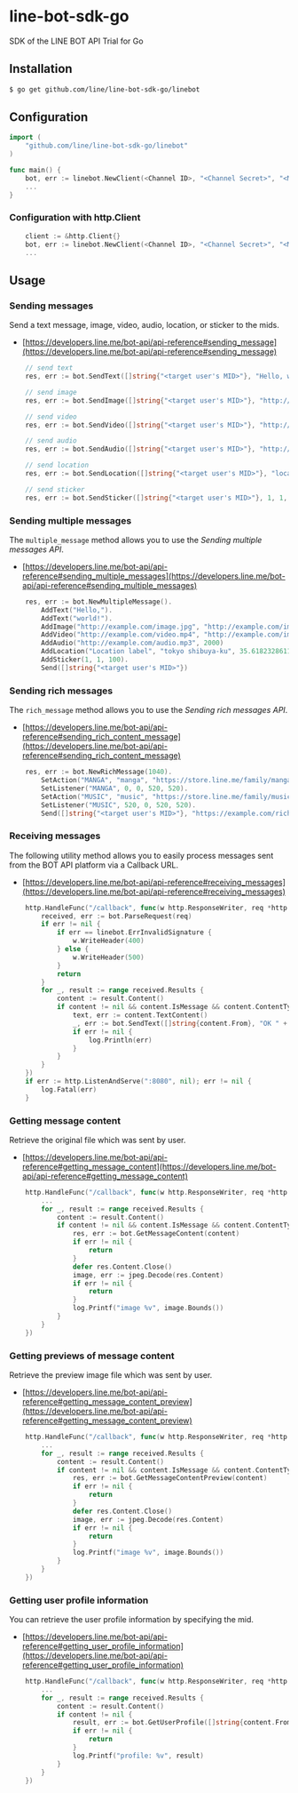 # line-bot-sdk-go

SDK of the LINE BOT API Trial for Go

## Installation ##

```sh
$ go get github.com/line/line-bot-sdk-go/linebot
```

## Configuration ##

```go
import (
	"github.com/line/line-bot-sdk-go/linebot"
)

func main() {
	bot, err := linebot.NewClient(<Channel ID>, "<Channel Secret>", "<MID>")
	...
}

```

### Configuration with http.Client ###

```go
	client := &http.Client{}
	bot, err := linebot.NewClient(<Channel ID>, "<Channel Secret>", "<MID>", linebot.WithHTTPClient(client))
	...
```

## Usage ##

### Sending messages ###

Send a text message, image, video, audio, location, or sticker to the mids.

- [https://developers.line.me/bot-api/api-reference#sending_message](https://developers.line.me/bot-api/api-reference#sending_message)

```go
	// send text
	res, err := bot.SendText([]string{"<target user's MID>"}, "Hello, world!")

	// send image
	res, err := bot.SendImage([]string{"<target user's MID>"}, "http://example.com/image.jpg", "http://example.com/image_preview.jpg")

	// send video
	res, err := bot.SendVideo([]string{"<target user's MID>"}, "http://example.com/video.mp4", "http://example.com/image_preview.jpg")

	// send audio
	res, err := bot.SendAudio([]string{"<target user's MID>"}, "http://example.com/audio.mp3", 2000)

	// send location
	res, err := bot.SendLocation([]string{"<target user's MID>"}, "location label", "tokyo shibuya-ku", 35.661777, 139.704051)

	// send sticker
	res, err := bot.SendSticker([]string{"<target user's MID>"}, 1, 1, 100)
```

### Sending multiple messages ###

The `multiple_message` method allows you to use the _Sending multiple messages API_.

- [https://developers.line.me/bot-api/api-reference#sending_multiple_messages](https://developers.line.me/bot-api/api-reference#sending_multiple_messages)

```go
	res, err := bot.NewMultipleMessage().
		AddText("Hello,").
		AddText("world!").
		AddImage("http://example.com/image.jpg", "http://example.com/image_preview.jpg")
		AddVideo("http://example.com/video.mp4", "http://example.com/image_preview.jpg")
		AddAudio("http://example.com/audio.mp3", 2000)
		AddLocation("Location label", "tokyo shibuya-ku", 35.61823286112982, 139.72824096679688).
		AddSticker(1, 1, 100).
		Send([]string{"<target user's MID>"})
```

### Sending rich messages ###

The `rich_message` method allows you to use the _Sending rich messages API_.

- [https://developers.line.me/bot-api/api-reference#sending_rich_content_message](https://developers.line.me/bot-api/api-reference#sending_rich_content_message)

```go
	res, err := bot.NewRichMessage(1040).
		SetAction("MANGA", "manga", "https://store.line.me/family/manga/en").
		SetListener("MANGA", 0, 0, 520, 520).
		SetAction("MUSIC", "music", "https://store.line.me/family/music/en").
		SetListener("MUSIC", 520, 0, 520, 520).
		Send([]string{"<target user's MID>"}, "https://example.com/rich-image/foo", "This is a alt text.")
```

### Receiving messages ###

The following utility method allows you to easily process messages sent from the BOT API platform via a Callback URL.

- [https://developers.line.me/bot-api/api-reference#receiving_messages](https://developers.line.me/bot-api/api-reference#receiving_messages)

```go
	http.HandleFunc("/callback", func(w http.ResponseWriter, req *http.Request) {
		received, err := bot.ParseRequest(req)
		if err != nil {
			if err == linebot.ErrInvalidSignature {
				w.WriteHeader(400)
			} else {
				w.WriteHeader(500)
			}
			return
		}
		for _, result := range received.Results {
			content := result.Content()
			if content != nil && content.IsMessage && content.ContentType == linebot.ContentTypeText {
				text, err := content.TextContent()
				_, err := bot.SendText([]string{content.From}, "OK " + text.Text)
				if err != nil {
					log.Println(err)
				}
			}
		}
	})
	if err := http.ListenAndServe(":8080", nil); err != nil {
		log.Fatal(err)
	}
```

### Getting message content ###

Retrieve the original file which was sent by user.

- [https://developers.line.me/bot-api/api-reference#getting_message_content](https://developers.line.me/bot-api/api-reference#getting_message_content)

```go
	http.HandleFunc("/callback", func(w http.ResponseWriter, req *http.Request) {
		...
		for _, result := range received.Results {
			content := result.Content()
			if content != nil && content.IsMessage && content.ContentType == linebot.ContentTypeImage {
				res, err := bot.GetMessageContent(content)
				if err != nil {
					return
				}
				defer res.Content.Close()
				image, err := jpeg.Decode(res.Content)
				if err != nil {
					return
				}
				log.Printf("image %v", image.Bounds())
			}
		}
	})
```

### Getting previews of message content ###

Retrieve the preview image file which was sent by user.

- [https://developers.line.me/bot-api/api-reference#getting_message_content_preview](https://developers.line.me/bot-api/api-reference#getting_message_content_preview)

```go
	http.HandleFunc("/callback", func(w http.ResponseWriter, req *http.Request) {
		...
		for _, result := range received.Results {
			content := result.Content()
			if content != nil && content.IsMessage && content.ContentType == linebot.MessageContentTypeImage {
				res, err := bot.GetMessageContentPreview(content)
				if err != nil {
					return
				}
				defer res.Content.Close()
				image, err := jpeg.Decode(res.Content)
				if err != nil {
					return
				}
				log.Printf("image %v", image.Bounds())
			}
		}
	})
```

### Getting user profile information ###

You can retrieve the user profile information by specifying the mid.

- [https://developers.line.me/bot-api/api-reference#getting_user_profile_information](https://developers.line.me/bot-api/api-reference#getting_user_profile_information)

```go
	http.HandleFunc("/callback", func(w http.ResponseWriter, req *http.Request) {
		...
		for _, result := range received.Results {
			content := result.Content()
			if content != nil {
				result, err := bot.GetUserProfile([]string{content.From})
				if err != nil {
					return
				}
				log.Printf("profile: %v", result)
			}
		}
	})
```
